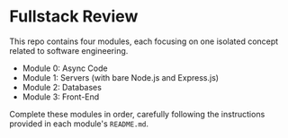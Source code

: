 # Fullstack Review

This repo contains four modules, each focusing on one isolated concept related to software engineering.
- Module 0: Async Code
- Module 1: Servers (with bare Node.js and Express.js)
- Module 2: Databases
- Module 3: Front-End

Complete these modules in order, carefully following the instructions provided in each module's `README.md`. 
